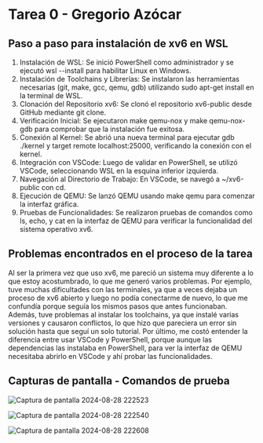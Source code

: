 # Tarea 0 - Gregorio Azócar

## Paso a paso para instalación de xv6 en WSL

1. Instalación de WSL: Se inició PowerShell como administrador y se ejecutó wsl --install para habilitar Linux en Windows.
2. Instalación de Toolchains y Librerías: Se instalaron las herramientas necesarias (git, make, gcc, qemu, gdb) utilizando sudo apt-get install en la terminal de WSL.
3. Clonación del Repositorio xv6: Se clonó el repositorio xv6-public desde GitHub mediante git clone.
4. Verificación Inicial: Se ejecutaron make qemu-nox y make qemu-nox-gdb para comprobar que la instalación fue exitosa.
5. Conexión al Kernel: Se abrió una nueva terminal para ejecutar gdb ./kernel y target remote localhost:25000, verificando la conexión con el kernel.
6. Integración con VSCode: Luego de validar en PowerShell, se utilizó VSCode, seleccionando WSL en la esquina inferior izquierda.
7. Navegación al Directorio de Trabajo: En VSCode, se navegó a ~/xv6-public con cd.
8. Ejecución de QEMU: Se lanzó QEMU usando make qemu para comenzar la interfaz gráfica.
9. Pruebas de Funcionalidades: Se realizaron pruebas de comandos como ls, echo, y cat en la interfaz de QEMU para verificar la funcionalidad del sistema operativo xv6.

## Problemas encontrados en el proceso de la tarea

Al ser la primera vez que uso xv6, me pareció un sistema muy diferente a lo que estoy acostumbrado, lo que me generó varios problemas. Por ejemplo, tuve muchas dificultades con las terminales, ya que a veces dejaba un proceso de xv6 abierto y luego no podía conectarme de nuevo, lo que me confundía porque seguía los mismos pasos que antes funcionaban. Además, tuve problemas al instalar los toolchains, ya que instalé varias versiones y causaron conflictos, lo que hizo que pareciera un error sin solución hasta que seguí un solo tutorial. Por último, me costó entender la diferencia entre usar VSCode y PowerShell, porque aunque las dependencias las instalaba en PowerShell, para ver la interfaz de QEMU necesitaba abrirlo en VSCode y ahí probar las funcionalidades.

## Capturas de pantalla - Comandos de prueba

![Captura de pantalla 2024-08-28 222523](https://github.com/user-attachments/assets/7a2ee4e1-9d3f-48c9-be68-aed30bfcd793)

![Captura de pantalla 2024-08-28 222540](https://github.com/user-attachments/assets/1f0c906d-7f8c-4c4c-bc97-6fcd72d41ad4)

![Captura de pantalla 2024-08-28 222608](https://github.com/user-attachments/assets/df608a7e-c7be-43da-8021-94059e7feec2)
